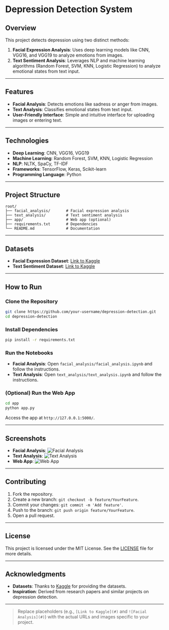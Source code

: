 # Depression Detection System

## Overview
This project detects depression using two distinct methods:

1. **Facial Expression Analysis**: Uses deep learning models like CNN, VGG16, and VGG19 to analyze emotions from images.
2. **Text Sentiment Analysis**: Leverages NLP and machine learning algorithms (Random Forest, SVM, KNN, Logistic Regression) to analyze emotional states from text input.

---

## Features

- **Facial Analysis**: Detects emotions like sadness or anger from images.
- **Text Analysis**: Classifies emotional states from text input.
- **User-Friendly Interface**: Simple and intuitive interface for uploading images or entering text.

---

## Technologies

- **Deep Learning**: CNN, VGG16, VGG19
- **Machine Learning**: Random Forest, SVM, KNN, Logistic Regression
- **NLP**: NLTK, SpaCy, TF-IDF
- **Frameworks**: TensorFlow, Keras, Scikit-learn
- **Programming Language**: Python

---

## Project Structure

```
root/
├── facial_analysis/       # Facial expression analysis
├── text_analysis/         # Text sentiment analysis
├── app/                   # Web app (optional)
├── requirements.txt       # Dependencies
└── README.md              # Documentation
```

---

## Datasets

- **Facial Expression Dataset**: [Link to Kaggle](#)
- **Text Sentiment Dataset**: [Link to Kaggle](#)

---

## How to Run

### Clone the Repository
```bash
git clone https://github.com/your-username/depression-detection.git
cd depression-detection
```

### Install Dependencies
```bash
pip install -r requirements.txt
```

### Run the Notebooks
- **Facial Analysis**: Open `facial_analysis/facial_analysis.ipynb` and follow the instructions.
- **Text Analysis**: Open `text_analysis/text_analysis.ipynb` and follow the instructions.

### (Optional) Run the Web App
```bash
cd app
python app.py
```
Access the app at `http://127.0.0.1:5000/`.

---

## Screenshots

- **Facial Analysis**: ![Facial Analysis](#)
- **Text Analysis**: ![Text Analysis](#)
- **Web App**: ![Web App](#)

---

## Contributing

1. Fork the repository.
2. Create a new branch: `git checkout -b feature/YourFeature`.
3. Commit your changes: `git commit -m 'Add feature'`.
4. Push to the branch: `git push origin feature/YourFeature`.
5. Open a pull request.

---

## License

This project is licensed under the MIT License. See the [LICENSE](./LICENSE) file for more details.

---

## Acknowledgments

- **Datasets**: Thanks to [Kaggle](https://www.kaggle.com) for providing the datasets.
- **Inspiration**: Derived from research papers and similar projects on depression detection.

---

> Replace placeholders (e.g., `[Link to Kaggle](#)` and `![Facial Analysis](#)`) with the actual URLs and images specific to your project.


